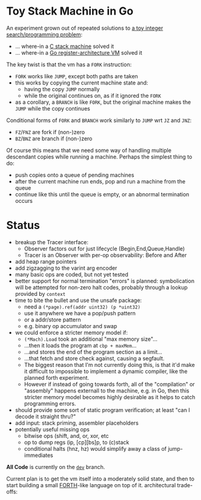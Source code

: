 # Toy Stack Machine in Go

An experiment grown out of repeated solutions to [a toy integer
search/programming problem][intsearch]:
- ... where-in a [C stack machine][intcstack] solved it
- ... where-in a [Go register-architecture VM][intgoreg] solved it

The key twist is that the vm has a `FORK` instruction:
- `FORK` works like `JUMP`, except both paths are taken
- this works by copying the current machine state and:
  - having the copy `JUMP` normally
  - while the original continues on, as if it ignored the `FORK`
- as a corollary, a `BRANCH` is like `FORK`, but the original machine makes the
  `JUMP` while the copy continues

Conditional forms of `FORK` and `BRANCH` work similarly to `JUMP` wrt `JZ` and
`JNZ`:
- `FZ`/`FNZ` are fork if (non-)zero
- `BZ`/`BNZ` are branch if (non-)zero

Of course this means that we need some way of handling multiple descendant
copies while running a machine. Perhaps the simplest thing to do:
- push copies onto a queue of pending machines
- after the current machine run ends, pop and run a machine from the queue
- continue like this until the queue is empty, or an abnormal termination occurs

# Status

- breakup the Tracer interface:
  - Observer factors out for just lifecycle (Begin,End,Queue,Handle)
  - Tracer is an Observer with per-op observability: Before and After
- add heap range pointers
- add zigzagging to the varint arg encoder
- many basic ops are coded, but not yet tested
- better support for normal termination "errors" is planned:
  symbolication will be attempted for non-zero halt codes, probably
  through a lookup provided by `context`
- time to bite the bullet and use the unsafe package:
  - need a `(*page).ref(addr uint32) (p *uint32)`
  - use it anywhere we have a pop/push pattern
  - or a addr/store pattern
  - e.g. binary op accumulator and swap
- we could enforce a stricter memory model if:
  - `(*Mach).Load` took an additional "max memory size"...
  - ...then it loads the program at `cbp + maxMem`...
  - ...and stores the end of the program section as a limit...
  - ...that fetch and store check against, causing a segfault.
  - The biggest reason that I'm not currently doing this, is that it'd
    make it difficult to impossible to implement a dynamic compiler,
    like the planned forth experiment.
  - However if instead of going towards forth, all of the
    "compilation" or "assembly" happens externall to the machine, e.g.
    in Go, then this stricter memory model becomes highly desirable as
    it helps to catch programming errors.
- should provide some sort of static program verification; at least
  "can I decode it straight thru?"
- add input: stack priming, assembler placeholders
- potentially useful missing ops
  - bitwise ops (shift, and, or, xor, etc
  - op to dump regs (ip, \[cp\]\[bs\]p, to (c)stack
  - conditional halts (hnz, hz) would simplify away a class of jump-immediates

**All Code** is currently on the [`dev`][dev] branch.

Current plan is to get the vm itself into a moderately solid state, and then to
start building a small [FORTH][forth]-like language on top of it.
architectural trade-offs:

[intsearch]: https://github.com/jcorbin/intsearch
[intcstack]: https://github.com/jcorbin/intsearch/tree/c_stack_machine_2015-11
[intgoreg]: https://github.com/jcorbin/intsearch/tree/go_2016-04
[dev]: (https://github.com/jcorbin/intsearch/tree/dev)
[forth]: https://en.wikipedia.org/wiki/Forth_(programming_language)
